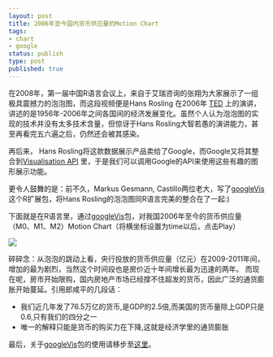 ```yaml
---
layout: post
title: 2006年至今国内货币供应量的Motion Chart
tags: 
- chart
- google
status: publish
type: post
published: true
---
```

<a href="http://bjt.cos.name/wp-content/uploads/2011/07/motion-chart.png">
</a>在2008年，第一届中国R语言会议上，来自于艾瑞咨询的张翔为大家展示了一组极具震撼力的泡泡图，而这段视频便是Hans Rosling 在2006年 <a href="http://www.ted.com/talks/hans_rosling_shows_the_best_stats_you_ve_ever_seen.html" rel="nofollow">TED</a> 上的演讲，讲述的是1956年-2006年之间各国间的经济发展变化。虽然个人认为泡泡图的实现的技术并没有太多技术含量，但惊讶于Hans Rosling大智若愚的演讲能力，甚至再看完五六遍之后，仍然还会被其感染。

再后来， Hans Rosling将这款数据展示产品卖给了Google，而Google又将其整合到<a href="http://code.google.com/apis/visualization/documentation/gallery.html" rel="nofollow">Visualisation API</a> 里，于是我们可以调用Google的API来使用这些有趣的图形展示功能。

更令人鼓舞的是：前不久，Markus Gesmann, Castillo两位老大，写了<a href="http://cran.r-project.org/web/packages/googleVis/" target="_blank">googleVis</a>这个R扩展包，将Hans Rosling的泡泡图同R语言完美的整合在了一起:)

下面就是在R语言里，通过<a href="http://cran.r-project.org/web/packages/googleVis/" target="_blank">googleVis</a>包，对我国2006年至今的货币供应量（M0、M1、M2）Motion Chart（将横坐标设置为time以后，点击Play）


![](http://www.wikigender.org/wp-content/uploads/files/MotionChart.PNG)


碎碎念：从泡泡的跳动上看，央行投放的货币供应量（亿元）在2009-2011年间，增加的最为剧烈，当然这个时间段也是房价近十年间增长最为迅速的两年。
而现在呢，房市开始限购，国内房地产市场已经撑不住超发的货币，因此广泛的通货膨胀开始蔓延。引用郎咸平的几段话：

*  我们近几年发了76.5万亿的货币,是GDP的2.5倍,而美国的货币量除上GDP只是0.6,只有我们的四分之一
*  唯一的解释只能是货币的购买力在下降,这就是经济学里的通货膨胀


最后，关于<a href="http://cran.r-project.org/web/packages/googleVis/" target="_blank">googleVis</a>包的使用请移步至<a href="http://code.google.com/p/google-motion-charts-with-r/" target="_blank">这里</a>。



